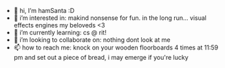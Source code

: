 - 👋 hi, I’m hamSanta :D
- 👀 i’m interested in: makind nonsense for fun. in the long run... visual effects engines my beloveds <3
- 🌱 i’m currently learning: cs @ rit! 
- 💞️ i’m looking to collaborate on: nothing dont look at me
- 📫 how to reach me: knock on your wooden floorboards 4 times at 11:59 pm and set out a piece of bread, i may emerge if you're lucky

<!---
hamSanta/hamSanta is a ✨ special ✨ repository because its `README.md` (this file) appears on your GitHub profile.
You can click the Preview link to take a look at your changes.
--->
